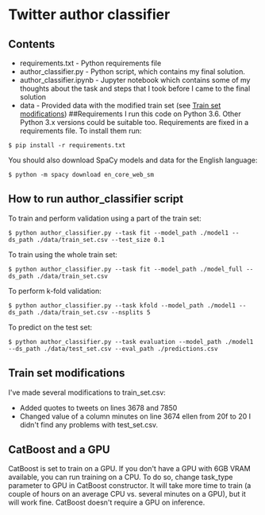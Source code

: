 # Twitter author classifier
## Contents
* requirements.txt - Python requirements file
* author_classifier.py - Python script, which contains my final solution.
* author_classifier.ipynb - Jupyter notebook which contains some of my thoughts about the task and steps that I took before I came to the final solution
* data - Provided data with the modified train set (see [Train set modifications](#train-set-modifications))
##Requirements
I run this code on Python 3.6. Other Python 3.x versions could be suitable too. Requirements are fixed in a requirements file. To install them run:
```console
$ pip install -r requirements.txt
```
You should also download SpaCy models and data for the English language:
```console
$ python -m spacy download en_core_web_sm
```
## How to run author_classifier script
To train and perform validation using a part of the train set:
```console
$ python author_classifier.py --task fit --model_path ./model1 --ds_path ./data/train_set.csv --test_size 0.1
```
To train using the whole train set:
```console
$ python author_classifier.py --task fit --model_path ./model_full --ds_path ./data/train_set.csv 
```
To perform k-fold validation:
```console
$ python author_classifier.py --task kfold --model_path ./model1 --ds_path ./data/train_set.csv --nsplits 5
```
To predict on the test set:
```console
$ python author_classifier.py --task evaluation --model_path ./model1 --ds_path ./data/test_set.csv --eval_path ./predictions.csv
```
## Train set modifications
I've made several modifications to train_set.csv:
* Added quotes to tweets on lines 3678 and 7850
* Changed value of a column minutes on line 3674 ellen from 20f to 20
I didn't find any problems with test_set.csv.
## CatBoost and a GPU 
CatBoost is set to train on a GPU. If you don't have a GPU with 6GB VRAM available, you can run training on a CPU. To do so, change task_type parameter to GPU in CatBoost constructor. It will take more time to train (a couple of hours on an average CPU vs. several minutes on a GPU), but it will work fine. CatBoost doesn't require a GPU on inference.

